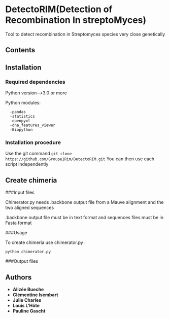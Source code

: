 

  # DetectoRIM(Detection of Recombination In streptoMyces)

Tool to detect recombination in Streptomyces species very close genetically

## Contents

## Installation

### Required dependencies
      
Python version-->3.0 or more

Python modules:

      -pandas
      -statistics
      -openpyxl
      -dna_features_viewer
      -Biopython
      
      
### Installation procedure

Use the git command ``git clone https://github.com/Groupe1Rim/DetectoRIM.git``
You can then use each script independently


## Create chimeria
###Input files

Chimerator.py needs .backbone output file from a Mauve alignment and the two aligned sequences

.backbone output file must be in text format and sequences files must be in Fasta format

###Usage

To create chimeria use chimerator.py :

``python chimerator.py``

###Output files






## Authors

* **Alizée Bueche** 
* **Clémentine Isembart** 
* **Julie Charles** 
* **Louis L'Hôte** 
* **Pauline Gascht**




    
     


